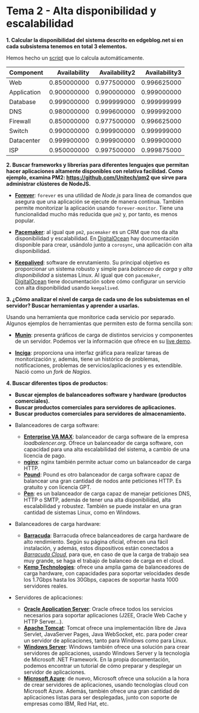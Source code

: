 # Tema 2 - Alta disponibilidad y escalabilidad

__1. Calcular la disponibilidad del sistema descrito en edgeblog.net si en cada subsistema tenemos en total 3 elementos.__

Hemos hecho un [script](https://github.com/mgmacias95/Servidores_Web_de_Altas_Prestaciones/blob/master/teoria/tema2/ej1.py) que lo calcula automáticamente.

| Component   |   Availability |   Availability2 |   Availability3 |
|:------------|---------------:|----------------:|----------------:|
| Web         |    0.850000000 |     0.977500000 |     0.996625000 |
| Application |    0.900000000 |     0.990000000 |     0.999000000 |
| Database    |    0.999000000 |     0.999999000 |     0.999999999 |
| DNS         |    0.980000000 |     0.999600000 |     0.999992000 |
| Firewall    |    0.850000000 |     0.977500000 |     0.996625000 |
| Switch      |    0.990000000 |     0.999900000 |     0.999999000 |
| Datacenter  |    0.999900000 |     0.999900000 |     0.999900000 |
| ISP         |    0.950000000 |     0.997500000 |     0.999875000 |

__2. Buscar frameworks y librerías para diferentes lenguajes que permitan hacer aplicaciones altamente disponibles con relativa facilidad. Como ejemplo, examina PM2: https://github.com/Unitech/pm2 que sirve para administrar clústeres de NodeJS.__

* [__Forever__](https://github.com/hefangshi/forever-cluster): `forever` es una utilidad de _Node.js_ para línea de comandos que asegura que una aplicación se ejecute de manera continua. También permite monitorizar la aplicación usando `forever-monitor`. Tiene una funcionalidad mucho más reducida que `pm2` y, por tanto, es menos popular.

* [__Pacemaker__](https://github.com/ClusterLabs/pacemaker): al igual que `pm2`, `pacemaker` es un CRM que nos da alta disponibilidad y escalabilidad. En [DigitalOcean](https://www.digitalocean.com/community/tutorials/how-to-create-a-high-availability-setup-with-corosync-pacemaker-and-floating-ips-on-ubuntu-14-04) hay documentación disponible para crear, usándolo junto a `corosync`, una aplicación con alta disponibilidad.

* [__Keepalived__](http://www.keepalived.org/): software de enrutamiento. Su principal objetivo es proporcionar un sistema robusto y simple para _balanceo de carga_ y _alta disponibilidad_ a sistemas Linux. Al igual que con `pacemaker`, [DigitalOcean](https://www.digitalocean.com/community/tutorials/how-to-set-up-highly-available-web-servers-with-keepalived-and-floating-ips-on-ubuntu-14-04) tiene documentación sobre cómo configurar un servicio con alta disponibilidad usando `keepalived`.


__3. ¿Cómo analizar el nivel de carga de cada uno de los subsistemas en el servidor? Buscar herramientas y aprender a usarlas.__

Usando una herramienta que monitorice cada servicio por separado. Algunos ejemplos de herramientas que permiten esto de forma sencilla son:

* [__Munin__](munin-monitoring.org): presenta gráficos de carga de distintos servicios y componentes de un servidor. Podemos ver la información que ofrece en su [live demo](http://demo.munin-monitoring.org/munin-monitoring.org/buildd.munin-monitoring.org/).

* [__Inciga__](https://www.icinga.com/): proporciona una interfaz gráfica para realizar tareas de monitorización y, además, tiene un histórico de problemas, notificaciones, problemas de servicios/aplicaciones y es extendible. Nació como un _fork_ de _Nagios_.

__4. Buscar diferentes tipos de productos:__

* __Buscar ejemplos de balanceadores software y hardware (productos comerciales).__
* __Buscar productos comerciales para servidores de aplicaciones.__
* __Buscar productos comerciales para servidores de almacenamiento.__

+ Balanceadores de carga software:
  - __[Enterprise VA MAX](https://www.loadbalancer.org/products/virtual/enterprise-va-max)__: balanceador de carga software de la empresa _loadbalencer.org_. Ofrece un balanceador de carga software, con capacidad para una alta escalabilidad del sistema, a cambio de una licencia de pago.
  - __[nginx](http://nginx.org/en/docs/http/load_balancing.html)__: nginx también permite actuar como un balanceador de carga HTTP. 
  - __[Pound](http://www.apsis.ch/pound)__: Pound es otro balanceador de carga software capaz de balancear una gran cantidad de nodos ante peticiones HTTP. Es gratuito y con licencia GPT. 
  - __[Pen](http://siag.nu/pen/)__: es un balanceador de carga capaz de manejar peticiones DNS, HTTP o SMTP, además de tener una alta disponibilidad, alta escalabilidad y robustez. También se puede instalar en una gran cantidad de sistemas Linux, como en Windows. 

+ Balanceadores de carga hardware:
    - __[Barracuda](https://www.barracuda.com/solutions/physical)__: Barracuda ofrece balanceadores de carga hardware de alto rendimiento. Según su página oficial, ofrecen una fácil instalación, y además, estos dispositivos están conectados a _[Barracuda Cloud](https://www.barracuda.com/programs/cloud)_, para que, en caso de que la carga de trabajo sea muy grande, se haga el trabajo de balanceo de carga en el cloud.
    - __[Kemp Technologies](https://kemptechnologies.com/server-load-balancing-appliances/product-matrix.html)__: ofrece una amplia gama de balanceadores de carga hardware, con capacidades para soportar velocidades desde los 1.7Gbps hasta los 30Gbps, capaces de soportar hasta 1000 servidores reales.

+ Servidores de aplicaciones:
    - __[Oracle Application Server](https://kemptechnologies.com/server-load-balancing-appliances/product-matrix.html)__: Oracle ofrece todos los servicios necesarios para soportar aplicaciones (J2EE, Oracle Web Cache y HTTP Server...).
    - __[Apache Tomcat](https://tomcat.apache.org/)__: Tomcat ofrece una implementación libre de Java Servlet, JavaServer Pages, Java WebSocket, etc. para poder crear un servidor de aplicaciones, tanto para Windows como para Linux.
    - __[Windows Server](https://technet.microsoft.com/en-us/windowsserver/dd448610.aspx)__: Windows también ofrece una solución para crear servidores de aplicaciones, usando Windows Server y la tecnología de Microsoft .NET Framework. En la propia documentación, podemos encontrar un tutorial de cómo preparar y desplegar un servidor de aplicaciones.
    - __[Microsoft Azure](https://azure.microsoft.com/en-us/overview/business-apps-on-azure/)__: de nuevo, Microsoft ofrece una solución a la hora de crear servidores de aplicaciones, usando tecnologías cloud con Microsoft Azure. Además, también ofrece una gran cantidad de aplicaciones listas para ser desplegadas, junto con soporte de empresas como IBM, Red Hat, etc. 